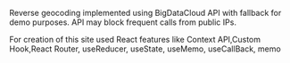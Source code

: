 Reverse geocoding implemented using BigDataCloud API with fallback for demo purposes. API may block frequent calls from public IPs.

For creation of this site used React features like Context API,Custom Hook,React Router, useReducer, useState, useMemo, useCallBack, memo
